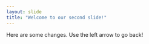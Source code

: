 ```yaml
---
layout: slide
title: "Welcome to our second slide!"
---
```

Here are some changes. 
Use the left arrow to go back!
